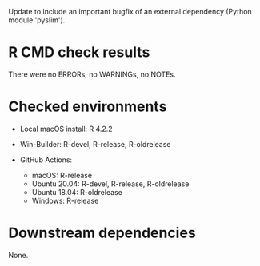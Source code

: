 Update to include an important bugfix of an external dependency (Python module 'pyslim').

# R CMD check results

There were no ERRORs, no WARNINGs, no NOTEs.

# Checked environments

* Local macOS install: R 4.2.2

* Win-Builder: R-devel, R-release, R-oldrelease

* GitHub Actions:
  * macOS: R-release
  * Ubuntu 20.04: R-devel, R-release, R-oldrelease
  * Ubuntu 18.04: R-oldrelease
  * Windows: R-release

# Downstream dependencies

None.
